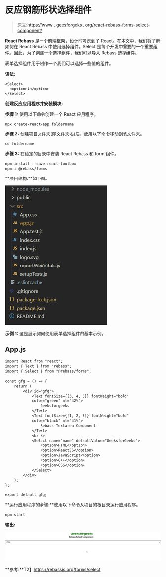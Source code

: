 # 反应钢筋形状选择组件

> 原文:[https://www . geesforgeks . org/react-rebass-forms-select-component/](https://www.geeksforgeeks.org/react-rebass-forms-select-component/)

**React Rebass** 是一个前端框架，设计时考虑到了 React。在本文中，我们将了解如何在 React Rebass 中使用选择组件。Select 是每个开发中需要的一个重要组件。因此，为了创建一个选择组件，我们可以导入 Rebass 选择组件。

表单选择组件用于制作一个我们可以选择一些值的组件。

**语法:**

```
<Select>
  <option>1</option>
</Select>
```

**创建反应应用程序并安装模块:**

**步骤 1:** 使用以下命令创建一个 React 应用程序。

```
npx create-react-app foldername
```

**步骤 2:** 创建项目文件夹(即文件夹名)后，使用以下命令移动到该文件夹。

```
cd foldername
```

**步骤 3:** 在给定的目录中安装 React Rebass 和 form 组件。

```
npm install --save react-toolbox
npm i @rebass/forms
```

**项目结构:**如下图。

![Folder Structure](img/f04ae0d8b722a9fff0bd9bd138b29c23.png)

**示例 1:** 这是展示如何使用表单选择组件的基本示例。

## App.js

```
import React from "react";
import { Text } from "rebass";
import { Select } from "@rebass/forms";

const gfg = () => {
    return (
        <div id="gfg">
            <Text fontSize={[3, 4, 5]} fontWeight="bold" 
            color="green" ml="42%">
                Geeksforgeeks
            </Text>
            <Text fontSize={[1, 2, 3]} fontWeight="bold" 
            color="black" ml="41%">
                Rebass Textarea Component
            </Text>
            <br />
            <Select name="name" defaultValue="GeeksforGeeks">
                <option>HTML</option>
                <option>ReactJS</option>
                <option>JavaScript</option>
                <option>C++</option>
                <option>CSS</option>
            </Select>
        </div>
    );
};

export default gfg;
```

**运行应用程序的步骤:**使用以下命令从项目的根目录运行应用程序。

```
npm start
```

**输出:**

![Forms Select Component](img/0f163de012df84b25de2487b64cf073e.png)

**参考:**T2】https://rebassjs.org/forms/select